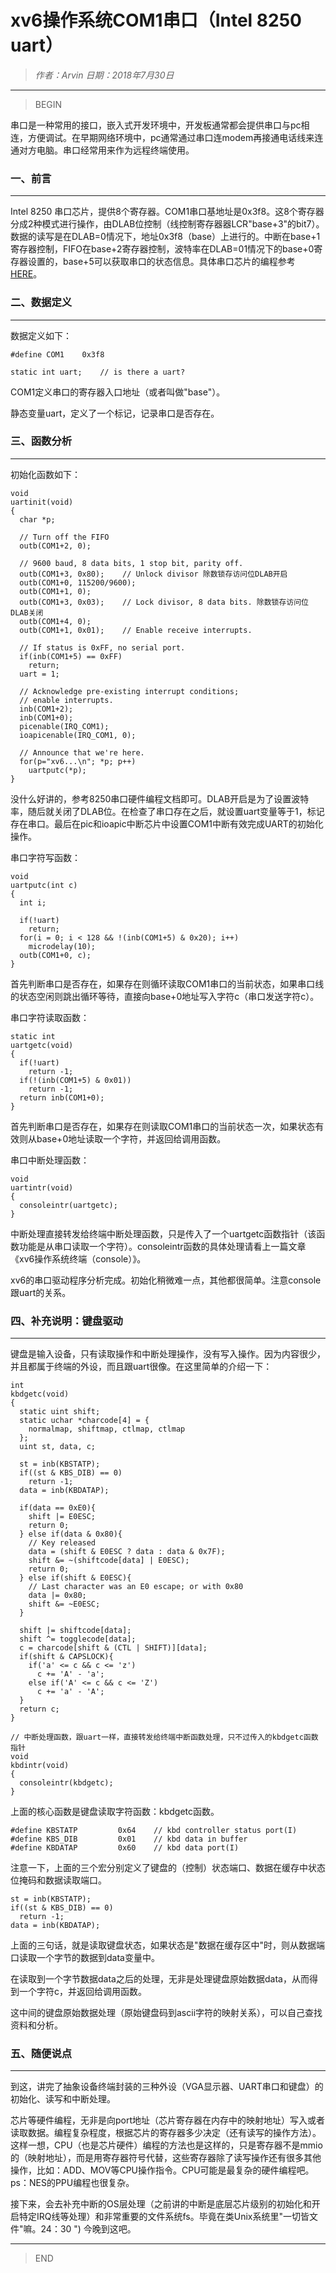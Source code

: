 
# xv6操作系统COM1串口（Intel 8250 uart）

> *作者：Arvin 日期：2018年7月30日*

---------------------------------

>BEGIN

串口是一种常用的接口，嵌入式开发环境中，开发板通常都会提供串口与pc相连，方便调试。在早期网络环境中，pc通常通过串口连modem再接通电话线来连通对方电脑。串口经常用来作为远程终端使用。

### 一、前言
----------------------------------

Intel 8250 串口芯片，提供8个寄存器。COM1串口基地址是0x3f8。这8个寄存器分成2种模式进行操作，由DLAB位控制（线控制寄存器器LCR"base+3"的bit7）。数据的读写是在DLAB=0情况下，地址0x3f8（base）上进行的。中断在base+1寄存器控制，FIFO在base+2寄存器控制，波特率在DLAB=01情况下的base+0寄存器设置的，base+5可以获取串口的状态信息。具体串口芯片的编程参考[HERE](https://www.lammertbies.nl/comm/info/serial-uart.html)。

### 二、数据定义
----------------------------------

数据定义如下：

```
#define COM1    0x3f8

static int uart;    // is there a uart?

```

COM1定义串口的寄存器入口地址（或者叫做"base"）。

静态变量uart，定义了一个标记，记录串口是否存在。

### 三、函数分析
----------------------------------

初始化函数如下：

```
void
uartinit(void)
{
  char *p;

  // Turn off the FIFO
  outb(COM1+2, 0);
  
  // 9600 baud, 8 data bits, 1 stop bit, parity off.
  outb(COM1+3, 0x80);    // Unlock divisor 除数锁存访问位DLAB开启
  outb(COM1+0, 115200/9600);
  outb(COM1+1, 0);
  outb(COM1+3, 0x03);    // Lock divisor, 8 data bits. 除数锁存访问位DLAB关闭
  outb(COM1+4, 0);
  outb(COM1+1, 0x01);    // Enable receive interrupts.

  // If status is 0xFF, no serial port.
  if(inb(COM1+5) == 0xFF)
    return;
  uart = 1;

  // Acknowledge pre-existing interrupt conditions;
  // enable interrupts.
  inb(COM1+2);
  inb(COM1+0);
  picenable(IRQ_COM1);
  ioapicenable(IRQ_COM1, 0);
  
  // Announce that we're here.
  for(p="xv6...\n"; *p; p++)
    uartputc(*p);
}

```

没什么好讲的，参考8250串口硬件编程文档即可。DLAB开启是为了设置波特率，随后就关闭了DLAB位。在检查了串口存在之后，就设置uart变量等于1，标记存在串口。最后在pic和ioapic中断芯片中设置COM1中断有效完成UART的初始化操作。

串口字符写函数：

```
void
uartputc(int c)
{
  int i;

  if(!uart)
    return;
  for(i = 0; i < 128 && !(inb(COM1+5) & 0x20); i++)
    microdelay(10);
  outb(COM1+0, c);
}

```

首先判断串口是否存在，如果存在则循环读取COM1串口的当前状态，如果串口线的状态空闲则跳出循环等待，直接向base+0地址写入字符c（串口发送字符c）。

串口字符读取函数：

```
static int
uartgetc(void)
{
  if(!uart)
    return -1;
  if(!(inb(COM1+5) & 0x01))
    return -1;
  return inb(COM1+0);
}

```

首先判断串口是否存在，如果存在则读取COM1串口的当前状态一次，如果状态有效则从base+0地址读取一个字符，并返回给调用函数。


串口中断处理函数：

```
void
uartintr(void)
{
  consoleintr(uartgetc);
}

```

中断处理直接转发给终端中断处理函数，只是传入了一个uartgetc函数指针（该函数功能是从串口读取一个字符）。consoleintr函数的具体处理请看上一篇文章《xv6操作系统终端（console）》。

xv6的串口驱动程序分析完成。初始化稍微难一点，其他都很简单。注意console跟uart的关系。

### 四、补充说明：键盘驱动
----------------------------------

键盘是输入设备，只有读取操作和中断处理操作，没有写入操作。因为内容很少，并且都属于终端的外设，而且跟uart很像。在这里简单的介绍一下：

```
int
kbdgetc(void)
{
  static uint shift;
  static uchar *charcode[4] = {
    normalmap, shiftmap, ctlmap, ctlmap
  };
  uint st, data, c;

  st = inb(KBSTATP);
  if((st & KBS_DIB) == 0)
    return -1;
  data = inb(KBDATAP);

  if(data == 0xE0){
    shift |= E0ESC;
    return 0;
  } else if(data & 0x80){
    // Key released
    data = (shift & E0ESC ? data : data & 0x7F);
    shift &= ~(shiftcode[data] | E0ESC);
    return 0;
  } else if(shift & E0ESC){
    // Last character was an E0 escape; or with 0x80
    data |= 0x80;
    shift &= ~E0ESC;
  }

  shift |= shiftcode[data];
  shift ^= togglecode[data];
  c = charcode[shift & (CTL | SHIFT)][data];
  if(shift & CAPSLOCK){
    if('a' <= c && c <= 'z')
      c += 'A' - 'a';
    else if('A' <= c && c <= 'Z')
      c += 'a' - 'A';
  }
  return c;
}

// 中断处理函数，跟uart一样，直接转发给终端中断函数处理，只不过传入的kbdgetc函数指针
void
kbdintr(void)
{
  consoleintr(kbdgetc);
}

```

上面的核心函数是键盘读取字符函数：kbdgetc函数。

```
#define KBSTATP         0x64    // kbd controller status port(I)
#define KBS_DIB         0x01    // kbd data in buffer
#define KBDATAP         0x60    // kbd data port(I)

```

注意一下，上面的三个宏分别定义了键盘的（控制）状态端口、数据在缓存中状态位掩码和数据读取端口。

```
st = inb(KBSTATP);
if((st & KBS_DIB) == 0)
  return -1;
data = inb(KBDATAP);

```

上面的三句话，就是读取键盘状态，如果状态是"数据在缓存区中"时，则从数据端口读取一个字节的数据到data变量中。

在读取到一个字节数据data之后的处理，无非是处理键盘原始数据data，从而得到一个字符c，并返回给调用函数。

这中间的键盘原始数据处理（原始键盘码到ascii字符的映射关系），可以自己查找资料和分析。

### 五、随便说点
----------------------------------

到这，讲完了抽象设备终端封装的三种外设（VGA显示器、UART串口和键盘）的初始化、读写和中断处理。

芯片等硬件编程，无非是向port地址（芯片寄存器在内存中的映射地址）写入或者读取数据。编程复杂程度，根据芯片的寄存器多少决定（还有读写的操作方法）。这样一想，CPU（也是芯片硬件）编程的方法也是这样的，只是寄存器不是mmio的（映射地址），而是用寄存器符号代替，这些寄存器除了读写操作还有很多其他操作，比如：ADD、MOV等CPU操作指令。CPU可能是最复杂的硬件编程吧。ps：NES的PPU编程也很复杂。

接下来，会去补充中断的OS层处理（之前讲的中断是底层芯片级别的初始化和开启特定IRQ线等处理）和非常重要的文件系统fs。毕竟在类Unix系统里"一切皆文件"嘛。24：30 ") 今晚到这吧。

-----------------------------------

> END

